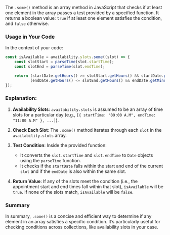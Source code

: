 The `.some()` method is an array method in JavaScript that checks if at least one element in the array passes a test provided by a specified function. It returns a boolean value: `true` if at least one element satisfies the condition, and `false` otherwise.

### Usage in Your Code

In the context of your code:

```javascript
const isAvailable = availability.slots.some((slot) => {
    const slotStart = parseTime(slot.startTime);
    const slotEnd = parseTime(slot.endTime);

    return (startDate.getHours() >= slotStart.getHours() && startDate.getMinutes() >= slotStart.getMinutes()) &&
           (endDate.getHours() <= slotEnd.getHours() && endDate.getMinutes() <= slotEnd.getMinutes());
});
```

### Explanation:

1. **Availability Slots**: `availability.slots` is assumed to be an array of time slots for a particular day (e.g., `[{ startTime: "09:00 A.M", endTime: "11:00 A.M" }, ...]`).
  
2. **Check Each Slot**: The `.some()` method iterates through each `slot` in the `availability.slots` array.

3. **Test Condition**: Inside the provided function:
   - It converts the `slot.startTime` and `slot.endTime` to `Date` objects using the `parseTime` function.
   - It checks if the `startDate` falls within the start and end of the current `slot` and if the `endDate` is also within the same slot.

4. **Return Value**: If any of the slots meet the condition (i.e., the appointment start and end times fall within that slot), `isAvailable` will be `true`. If none of the slots match, `isAvailable` will be `false`.

### Summary

In summary, `.some()` is a concise and efficient way to determine if any element in an array satisfies a specific condition. It’s particularly useful for checking conditions across collections, like availability slots in your case.